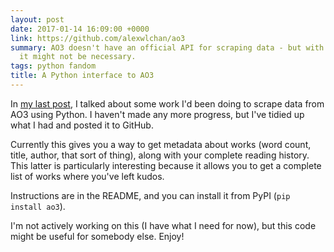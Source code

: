 ```yaml
---
layout: post
date: 2017-01-14 16:09:00 +0000
link: https://github.com/alexwlchan/ao3
summary: AO3 doesn't have an official API for scraping data - but with a bit of Python,
  it might not be necessary.
tags: python fandom
title: A Python interface to AO3
---
```


In [my last post][previous], I talked about some work I'd been doing to scrape data from AO3 using Python.
I haven't made any more progress, but I've tidied up what I had and posted it to GitHub.

Currently this gives you a way to get metadata about works (word count, title, author, that sort of thing), along with your complete reading history.
This latter is particularly interesting because it allows you to get a complete list of works where you've left kudos.

Instructions are in the README, and you can install it from PyPI (`pip install ao3`).

I'm not actively working on this (I have what I need for now), but this code might be useful for somebody else.
Enjoy!

[previous]: /2017/01/experiments-with-ao3-and-python/
